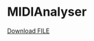 # MIDIAnalyser


<a id="https://github.com/t-bre/MIDIAnalyser/tree/master/macOS%20Builds/MIDIAnalyser%202020-02-11/MIDIAnalyser.app/Contents" href="https://github.com/t-bre/MIDIAnalyser/tree/master/macOS%20Builds/MIDIAnalyser%202020-02-11/MIDIAnalyser.app">Download FILE</a>
